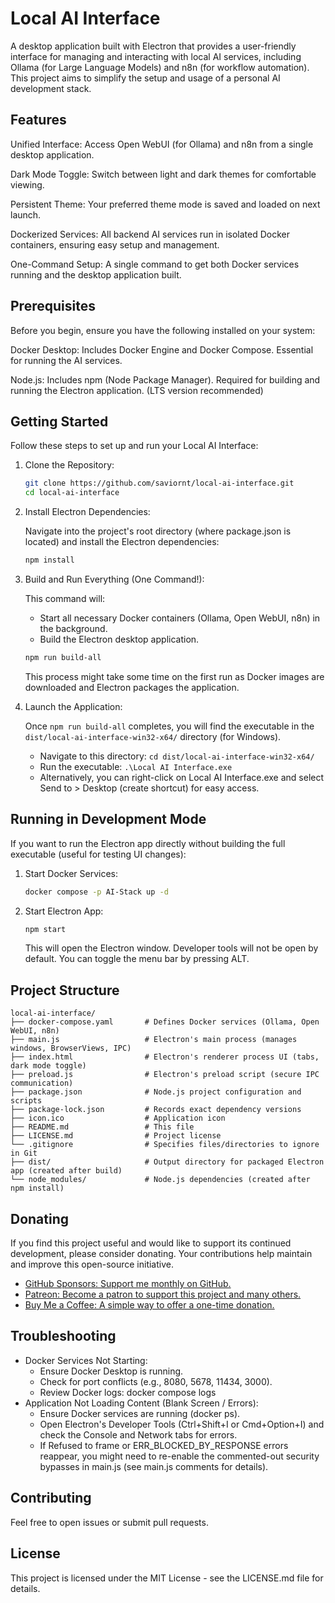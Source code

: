 # Local AI Interface

A desktop application built with Electron that provides a user-friendly interface for managing and interacting with local AI services, including Ollama (for Large Language Models) and n8n (for workflow automation). This project aims to simplify the setup and usage of a personal AI development stack.

## Features

Unified Interface: Access Open WebUI (for Ollama) and n8n from a single desktop application.

Dark Mode Toggle: Switch between light and dark themes for comfortable viewing.

Persistent Theme: Your preferred theme mode is saved and loaded on next launch.

Dockerized Services: All backend AI services run in isolated Docker containers, ensuring easy setup and management.

One-Command Setup: A single command to get both Docker services running and the desktop application built.

## Prerequisites

Before you begin, ensure you have the following installed on your system:

Docker Desktop: Includes Docker Engine and Docker Compose. Essential for running the AI services.

Node.js: Includes npm (Node Package Manager). Required for building and running the Electron application. (LTS version recommended)

## Getting Started

Follow these steps to set up and run your Local AI Interface:

1. Clone the Repository:

    ```bash
    git clone https://github.com/saviornt/local-ai-interface.git
    cd local-ai-interface
    ```

2. Install Electron Dependencies:

    Navigate into the project's root directory (where package.json is located) and install the Electron dependencies:

    ```bash
    npm install
    ```

3. Build and Run Everything (One Command!):

    This command will:

    - Start all necessary Docker containers (Ollama, Open WebUI, n8n) in the background.
    - Build the Electron desktop application.

    ```bash
    npm run build-all
    ```

    This process might take some time on the first run as Docker images are downloaded and Electron packages the application.

4. Launch the Application:

    Once `npm run build-all` completes, you will find the executable in the `dist/local-ai-interface-win32-x64/` directory (for Windows).

    - Navigate to this directory: `cd dist/local-ai-interface-win32-x64/`
    - Run the executable: `.\Local AI Interface.exe`
    - Alternatively, you can right-click on Local AI Interface.exe and select Send to > Desktop (create shortcut) for easy access.

## Running in Development Mode

If you want to run the Electron app directly without building the full executable (useful for testing UI changes):

1. Start Docker Services:

    ```bash
    docker compose -p AI-Stack up -d
    ```

2. Start Electron App:

    ```bash
    npm start
    ```

    This will open the Electron window. Developer tools will not be open by default. You can toggle the menu bar by pressing ALT.

## Project Structure

```text
local-ai-interface/
├── docker-compose.yaml       # Defines Docker services (Ollama, Open WebUI, n8n)
├── main.js                   # Electron's main process (manages windows, BrowserViews, IPC)
├── index.html                # Electron's renderer process UI (tabs, dark mode toggle)
├── preload.js                # Electron's preload script (secure IPC communication)
├── package.json              # Node.js project configuration and scripts
├── package-lock.json         # Records exact dependency versions
├── icon.ico                  # Application icon
├── README.md                 # This file
├── LICENSE.md                # Project license
└── .gitignore                # Specifies files/directories to ignore in Git
├── dist/                     # Output directory for packaged Electron app (created after build)
└── node_modules/             # Node.js dependencies (created after npm install)
```

## Donating

If you find this project useful and would like to support its continued development, please consider donating. Your contributions help maintain and improve this open-source initiative.

- [GitHub Sponsors: Support me monthly on GitHub.](https://github.com/sponsors/saviornt)
- [Patreon: Become a patron to support this project and many others.](https://www.patreon.com/saviornt)
- [Buy Me a Coffee: A simple way to offer a one-time donation.](https://www.buymeacoffee.com/saviornt)

## Troubleshooting

- Docker Services Not Starting:
  - Ensure Docker Desktop is running.
  - Check for port conflicts (e.g., 8080, 5678, 11434, 3000).
  - Review Docker logs: docker compose logs
- Application Not Loading Content (Blank Screen / Errors):
  - Ensure Docker services are running (docker ps).
  - Open Electron's Developer Tools (Ctrl+Shift+I or Cmd+Option+I) and check the Console and Network tabs for errors.
  - If Refused to frame or ERR_BLOCKED_BY_RESPONSE errors reappear, you might need to re-enable the commented-out security bypasses in main.js (see main.js comments for details).

## Contributing

Feel free to open issues or submit pull requests.

## License

This project is licensed under the MIT License - see the LICENSE.md file for details.
